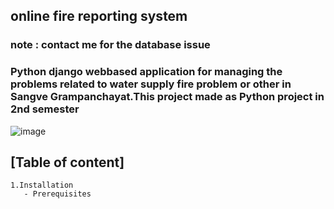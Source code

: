 ## online fire reporting system 
### note : contact me for the database issue
### Python django webbased application for managing the problems related to water supply fire problem or other in Sangve Grampanchayat.This project made as Python project in 2nd semester 


![image](https://github.com/Rohitraut15/SangveGrampanchayat-Python-project/assets/136091024/bae55f0c-0a97-4624-b73f-2fd1654139c8)
## [Table of content] 
    1.Installation
       - Prerequisites
